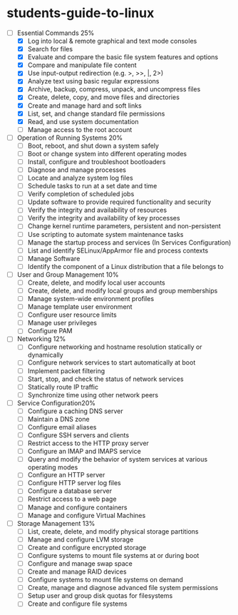 # students-guide-to-linux
- [ ] Essential Commands 25%
    - [x] Log into local & remote graphical and text mode consoles
    - [x] Search for files
    - [x] Evaluate and compare the basic file system features and options
    - [x] Compare and manipulate file content
    - [x] Use input-output redirection (e.g. >, >>, |, 2>)
    - [x] Analyze text using basic regular expressions
    - [x] Archive, backup, compress, unpack, and uncompress files
    - [x] Create, delete, copy, and move files and directories
    - [x] Create and manage hard and soft links
    - [x] List, set, and change standard file permissions
    - [x] Read, and use system documentation
    - [ ] Manage access to the root account

- [ ] Operation of Running Systems 20%
    - [ ] Boot, reboot, and shut down a system safely
    - [ ] Boot or change system into different operating modes
    - [ ] Install, configure and troubleshoot bootloaders
    - [ ] Diagnose and manage processes
    - [ ] Locate and analyze system log files
    - [ ] Schedule tasks to run at a set date and time
    - [ ] Verify completion of scheduled jobs
    - [ ] Update software to provide required functionality and security
    - [ ] Verify the integrity and availability of resources
    - [ ] Verify the integrity and availability of key processes
    - [ ] Change kernel runtime parameters, persistent and non-persistent
    - [ ] Use scripting to automate system maintenance tasks
    - [ ] Manage the startup process and services (In Services Configuration)
    - [ ] List and identify SELinux/AppArmor file and process contexts
    - [ ] Manage Software
    - [ ] Identify the component of a Linux distribution that a file belongs to

- [ ] User and Group Management 10%
    - [ ] Create, delete, and modify local user accounts
    - [ ] Create, delete, and modify local groups and group memberships
    - [ ] Manage system-wide environment profiles
    - [ ] Manage template user environment
    - [ ] Configure user resource limits
    - [ ] Manage user privileges
    - [ ] Configure PAM

- [ ] Networking 12%
    - [ ] Configure networking and hostname resolution statically or dynamically
    - [ ] Configure network services to start automatically at boot
    - [ ] Implement packet filtering
    - [ ] Start, stop, and check the status of network services
    - [ ] Statically route IP traffic
    - [ ] Synchronize time using other network peers

- [ ] Service Configuration20%
    - [ ] Configure a caching DNS server
    - [ ] Maintain a DNS zone
    - [ ] Configure email aliases
    - [ ] Configure SSH servers and clients
    - [ ] Restrict access to the HTTP proxy server
    - [ ] Configure an IMAP and IMAPS service
    - [ ] Query and modify the behavior of system services at various operating modes
    - [ ] Configure an HTTP server
    - [ ] Configure HTTP server log files
    - [ ] Configure a database server
    - [ ] Restrict access to a web page
    - [ ] Manage and configure containers
    - [ ] Manage and configure Virtual Machines

- [ ] Storage Management 13%
    - [ ] List, create, delete, and modify physical storage partitions
    - [ ] Manage and configure LVM storage
    - [ ] Create and configure encrypted storage
    - [ ] Configure systems to mount file systems at or during boot
    - [ ] Configure and manage swap space
    - [ ] Create and manage RAID devices
    - [ ] Configure systems to mount file systems on demand
    - [ ] Create, manage and diagnose advanced file system permissions
    - [ ] Setup user and group disk quotas for filesystems
    - [ ] Create and configure file systems

